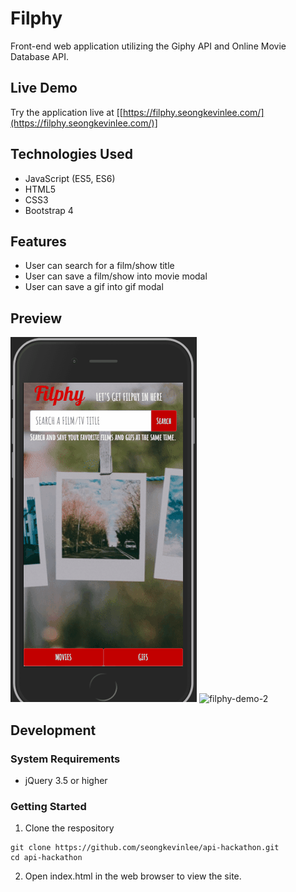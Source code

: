 # Filphy
Front-end web application utilizing the Giphy API and Online Movie Database API.

## Live Demo
Try the application live at [[https://filphy.seongkevinlee.com/](https://filphy.seongkevinlee.com/)]

## Technologies Used
* JavaScript (ES5, ES6)
* HTML5
* CSS3
* Bootstrap 4

## Features
* User can search for a film/show title
* User can save a film/show into movie modal
* User can save a gif into gif modal

## Preview
![filphy-demo-1](https://github.com/seongkevinlee/api-hackathon/blob/master/filphy-demo-1.gif?raw=true)
![filphy-demo-2](https://github.com/seongkevinlee/api-hackathon/blob/master/filphy-demo-2.gif?raw=true)

## Development
### System Requirements
* jQuery 3.5 or higher

### Getting Started
1. Clone the respository
```
git clone https://github.com/seongkevinlee/api-hackathon.git
cd api-hackathon
```
2. Open index.html in the web browser to view the site.
